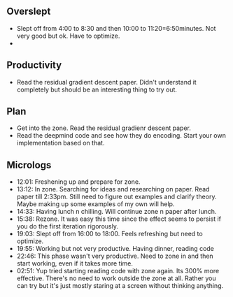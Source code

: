 ## Overslept
* Slept off from 4:00 to 8:30 and then 10:00 to 11:20=6:50minutes. Not very good but ok. Have to optimize.
* 

## Productivity
* Read the residual gradient descent paper. Didn't understand it completely but should be an interesting thing to try out.

## Plan
* Get into the zone. Read the residual gradienr descent paper.
* Read the deepmind code and see how they do encoding. Start your own implementation based on that.

## Micrologs
* 12:01: Freshening up and prepare for zone.
* 13:12: In zone. Searching for ideas and researching on paper. Read paper till 2:33pm. Still need to figure out examples and clarify theory. Maybe making up some examples of my own will help.
* 14:33: Having lunch n chilling. Will continue zone n paper after lunch.
* 15:38: Rezone. It was easy this time since the effect seems to persist if you do the first iteration rigorously.
* 19:03: Slept off from 16:00 to 18:00. Feels refreshing but need to optimize.
* 19:55: Working but not very productive. Having dinner, reading code
* 22:46: This phase wasn't very productive. Need to zone in and then start working, even if it takes more time.
* 02:51: Yup tried starting reading code with zone again. Its 300% more effective. There's no need to work outside the zone at all. Rather you can try but it's just mostly staring at a screen without thinking anything.
